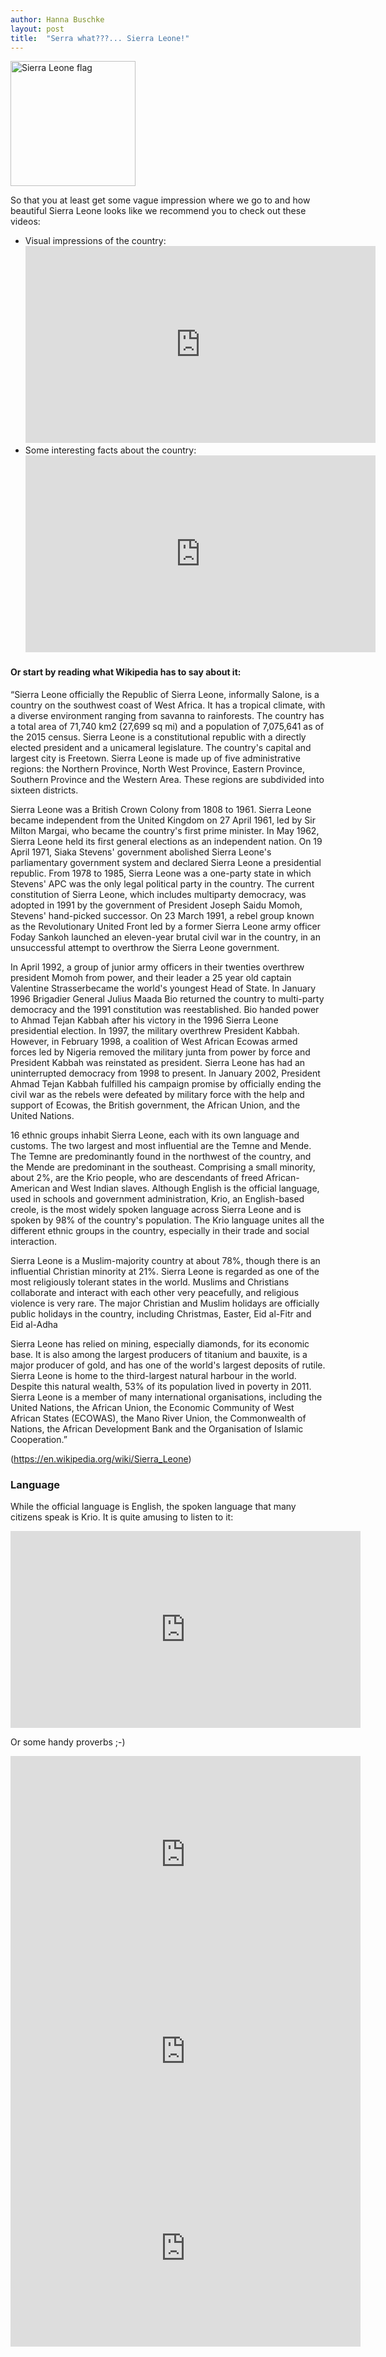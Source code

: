 ```yaml
---
author: Hanna Buschke
layout: post
title:  "Serra what???... Sierra Leone!"
---
```

    
<img src="/salone/assets/Flag_of_Sierra_Leone.svg" height="200" alt="Sierra Leone flag" />

So that you at least get some vague impression where we go to and how beautiful Sierra Leone looks like we recommend you to check out these videos:

*	Visual impressions of the country:
    <iframe width="560" height="315" src="https://www.youtube.com/embed/HAW7henT7A8" frameborder="0" allow="accelerometer; autoplay; encrypted-media; gyroscope; picture-in-picture" allowfullscreen></iframe>
*	Some interesting facts about the country:
    <iframe width="560" height="315" src="https://www.youtube.com/embed/KyDsN0Z5mmY" frameborder="0" allow="accelerometer; autoplay; encrypted-media; gyroscope; picture-in-picture" allowfullscreen></iframe>

#### Or start by reading what Wikipedia has to say about it:
“Sierra Leone officially the Republic of Sierra Leone, informally Salone, is a country on the southwest coast of West Africa. It has a tropical climate, with a diverse environment ranging from savanna to rainforests. The country has a total area of 71,740 km2 (27,699 sq mi) and a population of 7,075,641 as of the 2015 census. Sierra Leone is a constitutional republic with a directly elected president and a unicameral legislature. The country's capital and largest city is Freetown. Sierra Leone is made up of five administrative regions: the Northern Province, North West Province, Eastern Province, Southern Province and the Western Area. These regions are subdivided into sixteen districts.

Sierra Leone was a British Crown Colony from 1808 to 1961. Sierra Leone became independent from the United Kingdom on 27 April 1961, led by Sir Milton Margai, who became the country's first prime minister. In May 1962, Sierra Leone held its first general elections as an independent nation. On 19 April 1971, Siaka Stevens' government abolished Sierra Leone's parliamentary government system and declared Sierra Leone a presidential republic. From 1978 to 1985, Sierra Leone was a one-party state in which Stevens' APC was the only legal political party in the country. The current constitution of Sierra Leone, which includes multiparty democracy, was adopted in 1991 by the government of President Joseph Saidu Momoh, Stevens' hand-picked successor. On 23 March 1991, a rebel group known as the Revolutionary United Front led by a former Sierra Leone army officer Foday Sankoh launched an eleven-year brutal civil war in the country, in an unsuccessful attempt to overthrow the Sierra Leone government.

In April 1992, a group of junior army officers in their twenties overthrew president Momoh from power, and their leader a 25 year old captain Valentine Strasserbecame the world's youngest Head of State. In January 1996 Brigadier General Julius Maada Bio returned the country to multi-party democracy and the 1991 constitution was reestablished. Bio handed power to Ahmad Tejan Kabbah after his victory in the 1996 Sierra Leone presidential election. In 1997, the military overthrew President Kabbah. However, in February 1998, a coalition of West African Ecowas armed forces led by Nigeria removed the military junta from power by force and President Kabbah was reinstated as president. Sierra Leone has had an uninterrupted democracy from 1998 to present. In January 2002, President Ahmad Tejan Kabbah fulfilled his campaign promise by officially ending the civil war as the rebels were defeated by military force with the help and support of Ecowas, the British government, the African Union, and the United Nations.

16 ethnic groups inhabit Sierra Leone, each with its own language and customs. The two largest and most influential are the Temne and Mende. The Temne are predominantly found in the northwest of the country, and the Mende are predominant in the southeast. Comprising a small minority, about 2%, are the Krio people, who are descendants of freed African-American and West Indian slaves. Although English is the official language, used in schools and government administration, Krio, an English-based creole, is the most widely spoken language across Sierra Leone and is spoken by 98% of the country's population. The Krio language unites all the different ethnic groups in the country, especially in their trade and social interaction.

Sierra Leone is a Muslim-majority country at about 78%, though there is an influential Christian minority at 21%. Sierra Leone is regarded as one of the most religiously tolerant states in the world. Muslims and Christians collaborate and interact with each other very peacefully, and religious violence is very rare. The major Christian and Muslim holidays are officially public holidays in the country, including Christmas, Easter, Eid al-Fitr and Eid al-Adha 

Sierra Leone has relied on mining, especially diamonds, for its economic base. It is also among the largest producers of titanium and bauxite, is a major producer of gold, and has one of the world's largest deposits of rutile. Sierra Leone is home to the third-largest natural harbour in the world. Despite this natural wealth, 53% of its population lived in poverty in 2011. Sierra Leone is a member of many international organisations, including the United Nations, the African Union, the Economic Community of West African States (ECOWAS), the Mano River Union, the Commonwealth of Nations, the African Development Bank and the Organisation of Islamic Cooperation.” 

(https://en.wikipedia.org/wiki/Sierra_Leone)

### Language
While the official language is English, the spoken language that many citizens speak is Krio. It is quite amusing to listen to it:
<iframe width="560" height="315" src="https://www.youtube.com/embed/WtMM6YzHdZM" frameborder="0" allow="accelerometer; autoplay; encrypted-media; gyroscope; picture-in-picture" allowfullscreen></iframe>

Or some handy proverbs ;-)
<iframe width="560" height="315" src="https://www.youtube.com/embed/5NugAHBCXdQ" frameborder="0" allow="accelerometer; autoplay; encrypted-media; gyroscope; picture-in-picture" allowfullscreen></iframe> 
<iframe width="560" height="315" src="https://www.youtube.com/embed/_wW2oCHFjsk" frameborder="0" allow="accelerometer; autoplay; encrypted-media; gyroscope; picture-in-picture" allowfullscreen></iframe>
<iframe width="560" height="315" src="https://www.youtube.com/embed/8Dfn7HSnS1w" frameborder="0" allow="accelerometer; autoplay; encrypted-media; gyroscope; picture-in-picture" allowfullscreen></iframe>